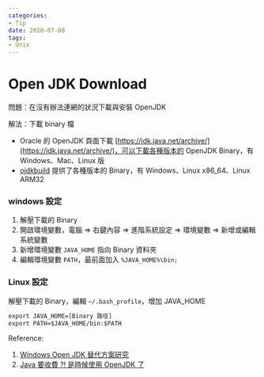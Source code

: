 ```yaml
---
categories:
- Tip
date: 2020-07-08
tags:
- Unix
---
```


# Open JDK Download

問題：在沒有辦法連網的狀況下載與安裝 OpenJDK

解法：下載 binary 檔

- Oracle 的 OpenJDK 頁面下載 [https://jdk.java.net/archive/](https://jdk.java.net/archive/)，可以下載各種版本的 OpenJDK Binary，有 Windows、Mac、Linux 版
- [ojdkbuild](https://github.com/ojdkbuild/ojdkbuild) 提供了各種版本的 Binary，有 Windows、Linux x86_64、Linux ARM32

### windows 設定

1. 解壓下載的 Binary
2. 開啟環境變數，電腦 => 右鍵內容 => 進階系統設定 => 環境變數 => 新增或編輯系統變數
3. 新增環境變數 ```JAVA_HOME``` 指向 Binary 資料夾
4. 編輯環境變數 ```PATH```，最前面加入 ```%JAVA_HOME%\bin;```

### Linux 設定

解壓下載的 Binary，編輯 ```~/.bash_profile```，增加 JAVA_HOME

```txt
export JAVA_HOME=[Binary 路徑]
export PATH=$JAVA_HOME/bin:$PATH
```

Reference:

1. [Windows Open JDK 替代方案研究](https://blog.darkthread.net/blog/openjdk-in-windows/)
2. [Java 要收費 ?! 是時候使用 OpenJDK 了](http://blog.tonycube.com/2018/11/java-openjdk.html)
